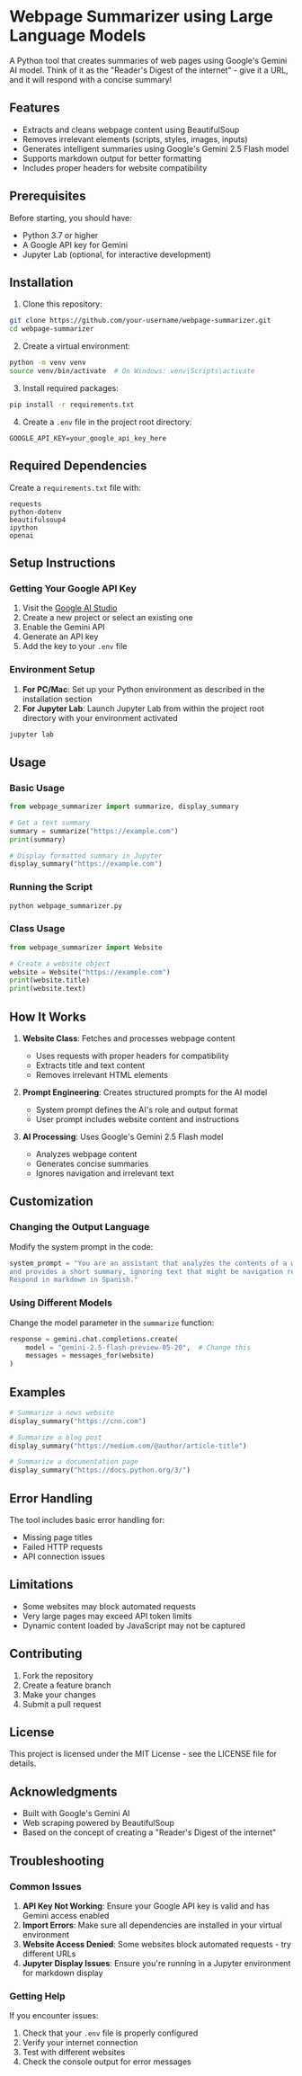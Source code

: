 # Webpage Summarizer using Large Language Models

A Python tool that creates summaries of web pages using Google's Gemini AI model. Think of it as the "Reader's Digest of the internet" - give it a URL, and it will respond with a concise summary!

## Features

- Extracts and cleans webpage content using BeautifulSoup
- Removes irrelevant elements (scripts, styles, images, inputs)
- Generates intelligent summaries using Google's Gemini 2.5 Flash model
- Supports markdown output for better formatting
- Includes proper headers for website compatibility

## Prerequisites

Before starting, you should have:
- Python 3.7 or higher
- A Google API key for Gemini
- Jupyter Lab (optional, for interactive development)

## Installation

1. Clone this repository:
```bash
git clone https://github.com/your-username/webpage-summarizer.git
cd webpage-summarizer
```

2. Create a virtual environment:
```bash
python -m venv venv
source venv/bin/activate  # On Windows: venv\Scripts\activate
```

3. Install required packages:
```bash
pip install -r requirements.txt
```

4. Create a `.env` file in the project root directory:
```
GOOGLE_API_KEY=your_google_api_key_here
```

## Required Dependencies

Create a `requirements.txt` file with:
```
requests
python-dotenv
beautifulsoup4
ipython
openai
```

## Setup Instructions

### Getting Your Google API Key

1. Visit the [Google AI Studio](https://aistudio.google.com/)
2. Create a new project or select an existing one
3. Enable the Gemini API
4. Generate an API key
5. Add the key to your `.env` file

### Environment Setup

1. **For PC/Mac**: Set up your Python environment as described in the installation section
2. **For Jupyter Lab**: Launch Jupyter Lab from within the project root directory with your environment activated

```bash
jupyter lab
```

## Usage

### Basic Usage

```python
from webpage_summarizer import summarize, display_summary

# Get a text summary
summary = summarize("https://example.com")
print(summary)

# Display formatted summary in Jupyter
display_summary("https://example.com")
```

### Running the Script

```bash
python webpage_summarizer.py
```

### Class Usage

```python
from webpage_summarizer import Website

# Create a website object
website = Website("https://example.com")
print(website.title)
print(website.text)
```

## How It Works

1. **Website Class**: Fetches and processes webpage content
   - Uses requests with proper headers for compatibility
   - Extracts title and text content
   - Removes irrelevant HTML elements

2. **Prompt Engineering**: Creates structured prompts for the AI model
   - System prompt defines the AI's role and output format
   - User prompt includes website content and instructions

3. **AI Processing**: Uses Google's Gemini 2.5 Flash model
   - Analyzes webpage content
   - Generates concise summaries
   - Ignores navigation and irrelevant text

## Customization

### Changing the Output Language

Modify the system prompt in the code:
```python
system_prompt = "You are an assistant that analyzes the contents of a website \
and provides a short summary, ignoring text that might be navigation related. \
Respond in markdown in Spanish."
```

### Using Different Models

Change the model parameter in the `summarize` function:
```python
response = gemini.chat.completions.create(
    model = "gemini-2.5-flash-preview-05-20",  # Change this
    messages = messages_for(website)
)
```

## Examples

```python
# Summarize a news website
display_summary("https://cnn.com")

# Summarize a blog post
display_summary("https://medium.com/@author/article-title")

# Summarize a documentation page
display_summary("https://docs.python.org/3/")
```

## Error Handling

The tool includes basic error handling for:
- Missing page titles
- Failed HTTP requests
- API connection issues

## Limitations

- Some websites may block automated requests
- Very large pages may exceed API token limits
- Dynamic content loaded by JavaScript may not be captured

## Contributing

1. Fork the repository
2. Create a feature branch
3. Make your changes
4. Submit a pull request

## License

This project is licensed under the MIT License - see the LICENSE file for details.

## Acknowledgments

- Built with Google's Gemini AI
- Web scraping powered by BeautifulSoup
- Based on the concept of creating a "Reader's Digest of the internet"

## Troubleshooting

### Common Issues

1. **API Key Not Working**: Ensure your Google API key is valid and has Gemini access enabled
2. **Import Errors**: Make sure all dependencies are installed in your virtual environment
3. **Website Access Denied**: Some websites block automated requests - try different URLs
4. **Jupyter Display Issues**: Ensure you're running in a Jupyter environment for markdown display

### Getting Help

If you encounter issues:
1. Check that your `.env` file is properly configured
2. Verify your internet connection
3. Test with different websites
4. Check the console output for error messages
